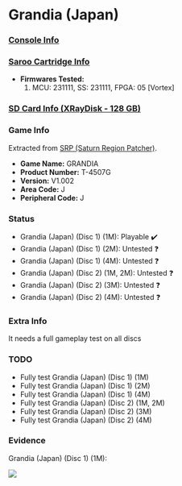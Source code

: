 # Grandia (Japan)

### [Console Info](../../../../Info/Consoles/VA13/README.md)

### [Saroo Cartridge Info](../../../../Info/Cartridges/RetroGameParadiseStore/1.32F/README.md)

- <b>Firmwares Tested:</b>
  1. MCU: 231111, SS: 231111, FPGA: 05 [Vortex]

### [SD Card Info (XRayDisk - 128 GB)](../../../../Info/SdCards/XRayDisk/128GB/fat32/README.md)

### Game Info

Extracted from [SRP (Saturn Region Patcher)](https://segaxtreme.net/resources/saturn-region-patcher.81/download).

- <b>Game Name:</b> GRANDIA
- <b>Product Number:</b> T-4507G
- <b>Version:</b> V1.002
- <b>Area Code:</b> J
- <b>Peripheral Code:</b> J

### Status

- Grandia (Japan) (Disc 1) (1M): Playable :heavy_check_mark:
- Grandia (Japan) (Disc 1) (2M): Untested :question:
- Grandia (Japan) (Disc 1) (4M): Untested :question:
- Grandia (Japan) (Disc 2) (1M, 2M): Untested :question:
- Grandia (Japan) (Disc 2) (3M): Untested :question:
- Grandia (Japan) (Disc 2) (4M): Untested :question:

### Extra Info

It needs a full gameplay test on all discs

### TODO

- Fully test Grandia (Japan) (Disc 1) (1M)
- Fully test Grandia (Japan) (Disc 1) (2M)
- Fully test Grandia (Japan) (Disc 1) (4M)
- Fully test Grandia (Japan) (Disc 2) (1M, 2M)
- Fully test Grandia (Japan) (Disc 2) (3M)
- Fully test Grandia (Japan) (Disc 2) (4M)

### Evidence

Grandia (Japan) (Disc 1) (1M):

[![](https://img.youtube.com/vi/HDYUJqpuatk/0.jpg)](https://www.youtube.com/watch?v=HDYUJqpuatk)
